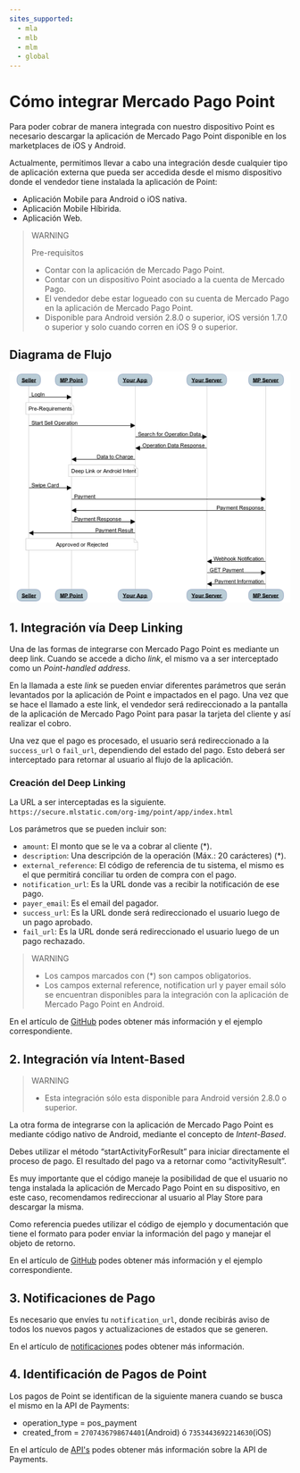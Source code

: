 ```yaml
---
sites_supported:
  - mla
  - mlb
  - mlm
  - global
---
```



# Cómo integrar Mercado Pago Point

Para poder cobrar de manera integrada con nuestro dispositivo Point es necesario descargar la aplicación de Mercado Pago Point disponible en los marketplaces de iOS y Android.

Actualmente, permitimos llevar a cabo una integración desde cualquier tipo de aplicación externa que pueda ser accedida desde el mismo dispositivo donde el vendedor tiene instalada la aplicación de Point:

- Aplicación Mobile para Android o iOS nativa.
- Aplicación Mobile Híbirida.
- Aplicación Web.

> WARNING
>
> Pre-requisitos
>
> * Contar con la aplicación de Mercado Pago Point.
> * Contar con un dispositivo Point asociado a la cuenta de Mercado Pago.
> * El vendedor debe estar logueado con su cuenta de Mercado Pago en la aplicación de Mercado Pago Point.
> * Disponible para Android versión 2.8.0 o superior, iOS versión 1.7.0 o superior y solo cuando corren en iOS 9 o superior.

## Diagrama de Flujo

![instore diagram](/images/point_diagram.png)

## 1. Integración vía Deep Linking


Una de las formas de integrarse con Mercado Pago Point es mediante un deep link. Cuando se accede a dicho _link_, el mismo va a ser interceptado como un _Point-handled address_.

En la llamada a este _link_ se pueden enviar diferentes parámetros que serán levantados por la aplicación de Point e impactados en el pago. Una vez que se hace el llamado a este link, el vendedor será redireccionado a la pantalla de la aplicación de Mercado Pago Point para pasar la tarjeta del cliente y así realizar el cobro.

Una vez que el pago es procesado, el usuario será redireccionado a la `success_url` o `fail_url`, dependiendo del estado del pago. Esto deberá ser interceptado para retornar al usuario al flujo de la aplicación.



### Creación del Deep Linking


La URL a ser interceptadas es la siguiente. `https://secure.mlstatic.com/org-img/point/app/index.html`



Los parámetros que se pueden incluir son:

* `amount`: El monto que se le va a cobrar al cliente (\*).
* `description`: Una descripción de la operación (Máx.: 20 carácteres) (\*).
* `external_reference`: El código de referencia de tu sistema, el mismo es el que permitirá conciliar tu orden de compra con el pago.
* `notification_url`: Es la URL donde vas a recibir la notificación de ese pago.
* `payer_email`: Es el email del pagador.
* `success_url`: Es la URL donde será redireccionado el usuario luego de un pago aprobado.
* `fail_url`: Es la URL donde será redireccionado el usuario luego de un pago rechazado.

> WARNING
>
> * Los campos marcados con (\*) son campos obligatorios.
> * Los campos external reference, notification url y payer email sólo se encuentran disponibles para la integración con la aplicación de Mercado Pago Point en Android.

En el artículo de [GitHub](https://github.com/sebad78/android-integration#deep-linking) podes obtener más información y el ejemplo correspondiente.

## 2. Integración vía Intent-Based
> WARNING
>
> * Esta integración sólo esta disponible para Android versión 2.8.0 o superior.


La otra forma de integrarse con la aplicación de Mercado Pago Point es mediante código nativo de Android, mediante el concepto de _Intent-Based_.

Debes utilizar el método “startActivityForResult” para iniciar directamente el proceso de pago. El resultado del pago va a retornar como “activityResult”.

Es muy importante que el código maneje la posibilidad de que el usuario no tenga instalada la aplicación de Mercado Pago Point en su dispositivo, en este caso, recomendamos redireccionar al usuario al Play Store para descargar la misma.



Como referencia puedes utilizar el código de ejemplo y documentación que tiene el formato para poder enviar la información del pago y manejar el objeto de retorno.

En el artículo de [GitHub](https://github.com/sebad78/android-integration#intent) podes obtener más información y el ejemplo correspondiente.


## 3. Notificaciones de Pago

Es necesario que envíes tu `notification_url`, donde recibirás aviso de todos los nuevos pagos y actualizaciones de estados que se generen.


En el artículo de [notificaciones](/guides/notifications/ipn.es.md) podes obtener más información.

## 4. Identificación de Pagos de Point

Los pagos de Point se identifican de la siguiente manera cuando se busca el mismo en la API de Payments:


- operation_type = pos\_payment
- created_from = `2707436798674401`(Android) ó `7353443692214630`(iOS)


En el artículo de [API's](/guides/notifications/ipn.es.md) podes obtener más información sobre la API de Payments.
